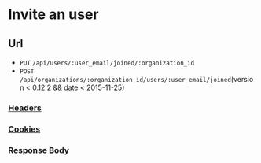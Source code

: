 # Invite an user

## Url

+ `PUT` `/api/users/:user_email/joined/:organization_id`
+ `POST` `/api/organizations/:organization_id/users/:user_email/joined`(version < 0.12.2 && date < 2015-11-25)

### [Headers](./Headers.html)

### [Cookies](./Cookies.html)

### [Response Body](./Response.html)
